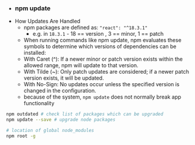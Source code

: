 - ### npm update
- How Updates Are Handled
	- npm packages are defined as: `"react": "^18.3.1"`
		- e.g. in `18.3.1` - 18 == version , 3 == minor, 1 == patch
	- When running commands like npm update, npm evaluates these symbols to determine which versions of dependencies can be installed:
	- With Caret (^): If a newer minor or patch version exists within the allowed range, npm will update to that version.
	- With Tilde (~): Only patch updates are considered; if a newer patch version exists, it will be updated.
	- With No-Sign: No updates occur unless the specified version is changed in the configuration.
	- because of the system, `npm update` does not normally break app functionality

```bash
npm outdated # check list of packages which can be upgraded
npm update --save # upgrade node packages

# location of global node_modules
npm root -g
```
